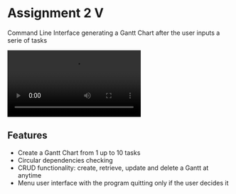 # Assignment 2 V


Command Line Interface generating a Gantt Chart after the user inputs a serie of tasks

![](video.mp4)

## Features

* Create a Gantt Chart from 1 up to 10 tasks
* Circular dependencies checking
* CRUD functionality: create, retrieve, update and delete a Gantt at anytime
* Menu user interface with the program quitting only if the user decides it
